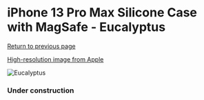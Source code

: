 # iPhone 13 Pro Max Silicone Case with MagSafe - Eucalyptus

[Return to previous page](/iphone_13)

[High-resolution image from Apple](https://store.storeimages.cdn-apple.com/8756/as-images.apple.com/is/MN6C3?wid=4500&hei=4500&fmt=png)

<div style="width: 384px"><img src="/everyphone/MN6C3.png" alt="Eucalyptus"></div>

### Under construction
